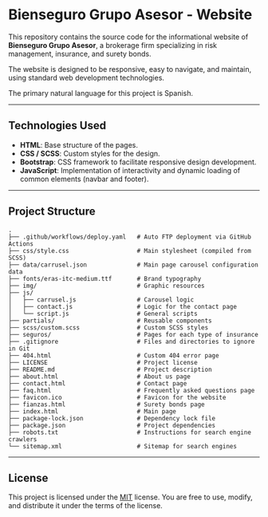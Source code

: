 # Bienseguro Grupo Asesor - Website

This repository contains the source code for the informational website of **Bienseguro Grupo Asesor**, a brokerage firm specializing in risk management, insurance, and surety bonds.

The website is designed to be responsive, easy to navigate, and maintain, using standard web development technologies.

The primary natural language for this project is Spanish.

---

## Technologies Used

- **HTML**: Base structure of the pages.
- **CSS / SCSS**: Custom styles for the design.
- **Bootstrap**: CSS framework to facilitate responsive design development.
- **JavaScript**: Implementation of interactivity and dynamic loading of common elements (navbar and footer).

---

## Project Structure

```
.
├── .github/workflows/deploy.yaml   # Auto FTP deployment via GitHub Actions
├── css/style.css                   # Main stylesheet (compiled from SCSS)
├── data/carrusel.json              # Main page carousel configuration data
├── fonts/eras-itc-medium.ttf       # Brand typography
├── img/                            # Graphic resources
├── js/
│   ├── carrusel.js                 # Carousel logic
│   ├── contact.js                  # Logic for the contact page
│   └── script.js                   # General scripts
├── partials/                       # Reusable components
├── scss/custom.scss                # Custom SCSS styles
├── seguros/                        # Pages for each type of insurance
├── .gitignore                      # Files and directories to ignore in Git
├── 404.html                        # Custom 404 error page
├── LICENSE                         # Project license
├── README.md                       # Project description
├── about.html                      # About us page
├── contact.html                    # Contact page
├── faq.html                        # Frequently asked questions page
├── favicon.ico                     # Favicon for the website
├── fianzas.html                    # Surety bonds page
├── index.html                      # Main page
├── package-lock.json               # Dependency lock file
├── package.json                    # Project dependencies
├── robots.txt                      # Instructions for search engine crawlers
└── sitemap.xml                     # Sitemap for search engines
```

---

## License

This project is licensed under the [MIT](LICENSE) license. You are free to use, modify, and distribute it under the terms of the license.
